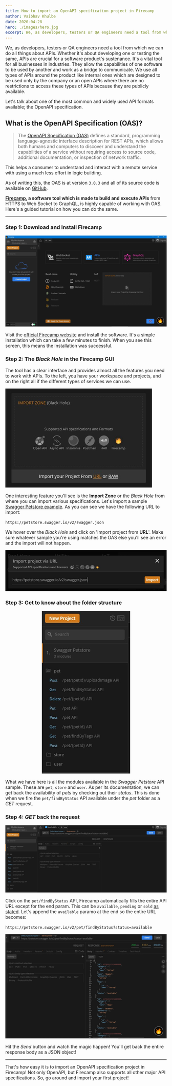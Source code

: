 ```yaml
---
title: How to import an OpenAPI specification project in Firecamp 
author: Vaibhav Khulbe
date: 2020-04-28
hero: ./images/hero.jpg
excerpt: We, as developers, testers or QA engineers need a tool from which we can do all things about APIs.
---
```


<!-- INTRO  -->
We, as developers, testers or QA engineers need a tool from which we can do all things about APIs. Whether it's about developing one or testing the same, APIs are crucial for a software product's sustenance. It's a vital tool for all businesses in industries. They allow the capabilities of one software to be used by another and work as a bridge to communicate. We use all types of APIs around the product like internal ones which are designed to be used only by the company or an open APIs where there are no restrictions to access these types of APIs because they are publicly available.

Let's talk about one of the most common and widely used API formats available; the OpenAPI specification.

## What is the OpenAPI Specification (OAS)?

> The [OpenAPI Specification (OAS)](https://www.openapis.org/) defines a standard, programming language-agnostic interface description for REST APIs, which allows both humans and computers to discover and understand the capabilities of a service without requiring access to source code, additional documentation, or inspection of network traffic.

This helps a consumer to understand and interact with a remote service with using a much less effort in logic building. 

As of writing this, the OAS is at version `3.0.3` and all of its source code is available on [GitHub](github.com/OAI/OpenAPI-Specification/).

**[Firecamp](https://firecamp.io/), a software tool which is made to build and execute APIs** from HTTPS to Web Socket to GraphQL, is highly capable of working with OAS. Here's a guided tutorial on how you can do the same.

---
<!-- BODY  -->
### Step 1: Download and Install Firecamp

<!-- Fire camp screenshot -->

<div className="Image__Small">
  <img
    src="./images/Firecamp .jpg"
    title="Firecamp initial screen"
    alt="Firecamp image"
  />
</div>

Visit the [official Firecamp website](https://firecamp.io/) and install the software. It's a simple installation which can take a few minutes to finish. When you see this screen, this means the installation was successful.

### Step 2: The  _Black Hole_ in the  Firecamp GUI

The tool has a clear interface and provides almost all the features you need to work with APIs. To the left, you have your workspace and projects, and on the right all if the different types of services we can use.

<!-- Black hole image -->
<div className="Image__Small">
  <img
    src="./images/importzone.jpg"
    title="Firecamp's Black Hole"
    alt="Import zone image"
  />
</div>

One interesting feature you'll see is the **Import Zone** or the _Black Hole_ from where you can import various specifications. Let's import a sample [Swagger Petstore example](https://petstore.swagger.io/#/).  As you can see we have the following URL to import: 

`https://petstore.swagger.io/v2/swagger.json`

We hover over the _Black Hole_ and click on 'Import project from **URL**'. Make sure whatever sample you're using matches the OAS else you'll see an error and the import will not happen.

<!-- Image importing the URL -->
<div className="Image__Small">
  <img
    src="./images/importviaurl.jpg"
    title="Import via URL"
    alt="Import via URL image"
  />
</div>

### Step 3: Get to know about the folder structure

<!-- Folder image -->
<div className="Image__Small">
<center>
  <img
    src="./images/projectimported.jpg"
    title="Imported project modules"
    alt="Modules in our project"
  />
 </center>
</div>

What we have here is all the modules available in the _Swagger Petstore_  API sample. These are `pet`, `store` and `user`. As per its documentation, we can get back the availability of _pets_ by checking out their _status_. This is done when we fire the `pet/findByStatus` API available under the _pet_ folder as a _GET_ request. 

### Step 4: _GET_ back the request

<!-- Before sending request image -->
<div className="Image__Small">
  <img
    src="./images/beforesendingresponse.jpg"
    title="Before sending the request"
    alt="Image before sending the request"
  />
</div>

Click on the  `pet/findByStatus` API, Firecamp automatically fills the entire API URL except for the end param. This can be `available`, `pending` or `sold` [as stated](https://petstore.swagger.io/#/pet/findPetsByStatus). Let's append the `available` paramo at the end so the entire URL becomes:

`https://petstore.swagger.io/v2/pet/findByStatus?status=available`

<!-- After sending request image -->
<div className="Image__Small">
  <img
    src="./images/aftersendingrequest.jpg"
    title="Request we get"
    alt="Image after sending the request"
  />
</div>

Hit the _Send_ button and watch the magic happen! You'll get back the entire response body as a JSON object! 

---
<!-- CONCLUSION -->
That's how easy it is to import an OpenAPI specification project in Firecamp! Not only OpenAPI, but Firecamp also supports all other major API specifications. So, go around and import your first project!
